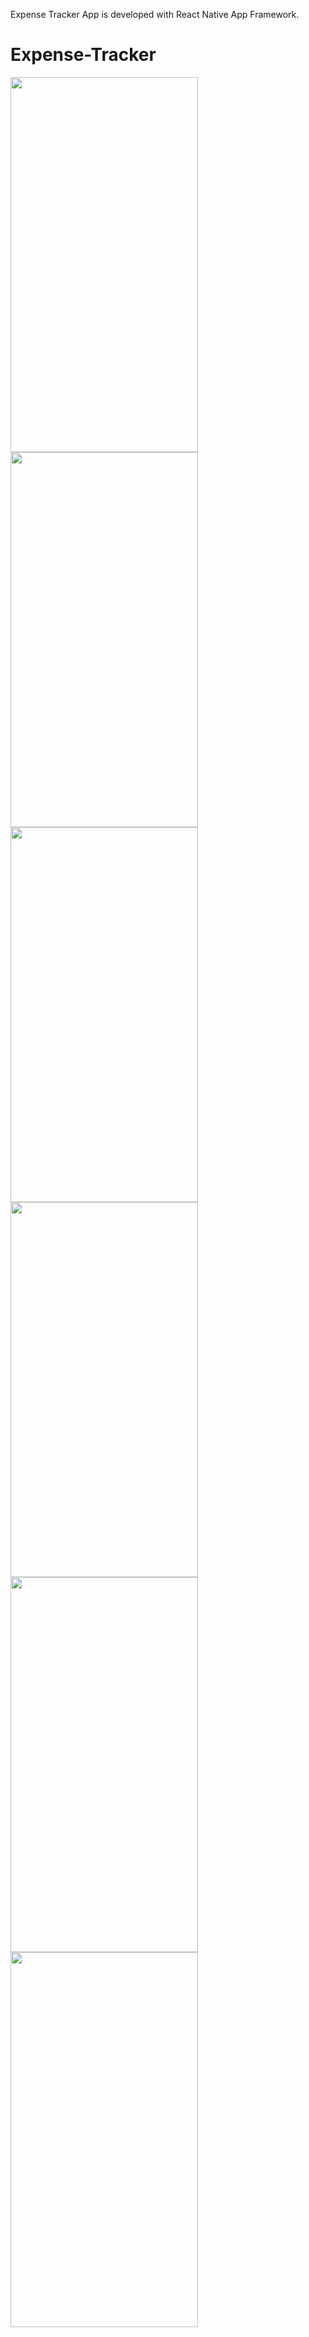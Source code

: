 Expense Tracker App is developed with React Native App Framework.
# Expense-Tracker


<img src="https://user-images.githubusercontent.com/76836866/131079998-11f31d87-f1aa-4273-b419-6e89e1f21a76.jpg" width="300" height="600">
<img src="https://user-images.githubusercontent.com/76836866/131080017-1f6101a8-1221-4c82-b4bc-3d72ecea78fd.jpg" width="300" height="600">
<img src="https://user-images.githubusercontent.com/76836866/131080032-d82bfbf1-6c75-4be9-bf0c-47c84a8918f2.jpg" width="300" height="600">
<img src="https://user-images.githubusercontent.com/76836866/131080049-7c943afc-4005-474e-857b-8749978f7214.jpg" width="300" height="600">
<img src="https://user-images.githubusercontent.com/76836866/131080090-905b099e-91f4-4ce1-9e94-30776a90dd10.jpg" width="300" height="600">
<img src="https://user-images.githubusercontent.com/76836866/131080110-04fb736f-c2f1-4126-8df3-f22b25e45e10.jpg" width="300" height="600">
